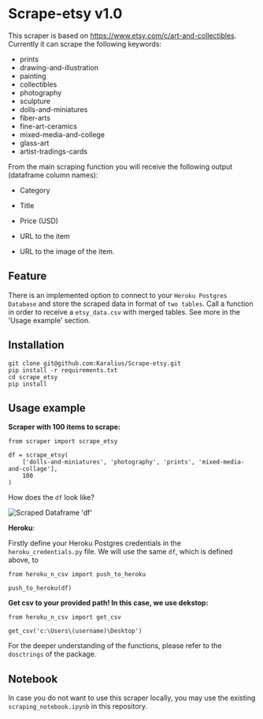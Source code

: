 # Scrape-etsy v1.0

This scraper is based on https://www.etsy.com/c/art-and-collectibles. Currently it can scrape the following keywords:
* prints
* drawing-and-illustration
* painting
* collectibles
* photography
* sculpture
* dolls-and-miniatures
* fiber-arts
* fine-art-ceramics
* mixed-media-and-college
* glass-art
* artist-tradings-cards

From the main scraping function you will receive the following output (dataframe column names):
* Category

* Title

* Price (USD)

* URL to the item

* URL to the image of the item.

## Feature
There is an implemented option to connect to your ```Heroku Postgres Database``` and store the scraped data in format of ```two tables```.
Call a function in order to receive a ```etsy_data.csv``` with merged tables. See more in the 'Usage example' section.

## Installation
```
git clone git@github.com:Karalius/Scrape-etsy.git
pip install -r requirements.txt
cd scrape_etsy
pip install
```

## Usage example
**Scraper with 100 items to scrape:**
```
from scraper import scrape_etsy

df = scrape_etsy(
    ['dolls-and-miniatures', 'photography', 'prints', 'mixed-media-and-collage'],
    100
)
```
How does the ```df``` look like?

![Scraped Dataframe 'df'](https://i.imgur.com/iW0EWHm.jpg)

**Heroku**:

Firstly define your Heroku Postgres credentials in the ```heroku_credentials.py``` file.
We will use the same ```df```, which is defined above, to
```
from heroku_n_csv import push_to_heroku

push_to_heroku(df)
```

**Get csv to your provided path! In this case, we use dekstop:**
```
from heroku_n_csv import get_csv

get_csv('c:\Users\(username)\Desktop')
```

For the deeper understanding of the functions, please refer to the ```dosctrings``` of the package.

## Notebook

In case you do not want to use this scraper locally, you may use the existing ```scraping_notebook.ipynb``` in this repository.







